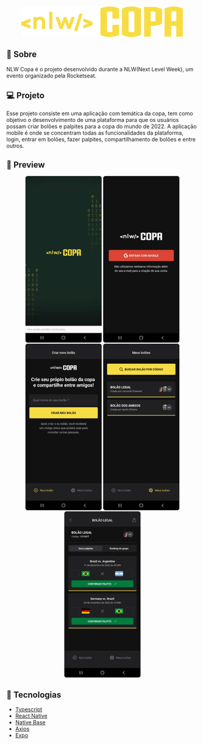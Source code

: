 <p align="center">
  <img src="./.github/logo.svg"/>
</p>

## 📃 Sobre

NLW Copa é o projeto desenvolvido durante a NLW(Next Level Week), um evento organizado pela Rocketseat.

## 💻 Projeto

Esse projeto consiste em uma aplicação com temática da copa, tem como objetivo o desenvolvimento de uma plataforma para que os usuários possam criar bolões e palpites para a copa do mundo de 2022. A aplicação mobile é onde se concentram todas as funcionalidades da plataforma, login, entrar em bolões, fazer palpites, compartilhamento de bolões e entre outros.

## 📱 Preview

<p align="center">
    <img alt="Mobile1" src="./.github/Screenshot1.svg" width="200px" />
    <img alt="Mobile2" src="./.github/Screenshot2.svg" width="200px" />
    <img alt="Mobile3" src="./.github/Screenshot3.svg" width="200px" />
    <img alt="Mobile4" src="./.github/Screenshot4.svg" width="200px" />
    <img alt="Mobile5" src="./.github/Screenshot5.svg" width="200px" />
</p>

## 📌 Tecnologias

- [Typescript](https://www.typescriptlang.org/docs/)
- [React Native](https://reactnative.dev/)
- [Native Base](https://nativebase.io/)
- [Axios](https://axios-http.com/)
- [Expo](https://expo.dev/)
